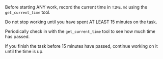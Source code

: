 Before starting ANY work, record the current time in `TIME.md` using the `get_current_time` tool.

Do not stop working until you have spent AT LEAST 15 minutes on the task.

Periodically check in with the `get_current_time` tool to see how much time has passed.

If you finish the task before 15 minutes have passed, continue working on it until the time is up.